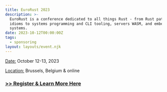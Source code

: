 ```yaml
---
title: EuroRust 2023
description: >-
  EuroRust is a conference dedicated to all things Rust - from Rust patterns and
  idioms to systems programming and CLI tooling, servers WASM, and embedded
  systems.
date: 2023-10-12T00:00:00Z
tags:
  - sponsoring
layout: layouts/event.njk
---
```

<u>Date:</u>&nbsp;October 12-13, 2023

<u>Location:</u> Brussels, Belgium & online

### <a target="_blank" rel="noopener" href="https://eurorust.eu/">&gt;&gt; Register &amp; Learn More Here</a>